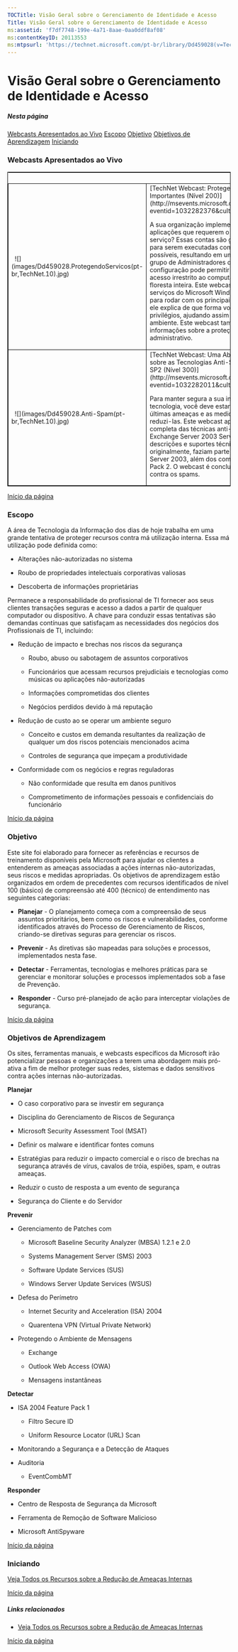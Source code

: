 ```yaml
---
TOCTitle: Visão Geral sobre o Gerenciamento de Identidade e Acesso
Title: Visão Geral sobre o Gerenciamento de Identidade e Acesso
ms:assetid: 'f7df7748-199e-4a71-8aae-0aa0ddf8af08'
ms:contentKeyID: 20113553
ms:mtpsurl: 'https://technet.microsoft.com/pt-br/library/Dd459028(v=TechNet.10)'
---
```


Visão Geral sobre o Gerenciamento de Identidade e Acesso
========================================================

##### Nesta página

[](#eeaa)[Webcasts Apresentados ao Vivo](#eeaa)
[](#edaa)[Escopo](#edaa)
[](#ecaa)[Objetivo](#ecaa)
[](#ebaa)[Objetivos de Aprendizagem](#ebaa)
[](#eaaa)[Iniciando](#eaaa)

### Webcasts Apresentados ao Vivo

 
<table style="border:1px solid black;">
<tr>
<th colspan="2">
 
</th>
</tr>
<tr>
<td style="border:1px solid black;">
   
![](images/Dd459028.ProtegendoServicos(pt-br,TechNet.10).jpg)

</td>
<td style="border:1px solid black;">
[TechNet Webcast: Protegendo Serviços e Contas Importantes (Nível 200)](http://msevents.microsoft.com/cui/eventdetail.aspx?eventid=1032282376&culture=en-us)
  
A sua organização implementa serviços de rede ou aplicações que requerem o uso de uma conta de serviço? Essas contas são geralmente configuradas para serem executadas com os maiores privilégios possíveis, resultando em uma comunidade dentro do grupo de Administradores do Domínio. Essa configuração pode permitir que um invasor consiga acesso irrestrito ao computador, ao domínio ou à floresta inteira. Este webcast identifica quais serviços do Microsoft Windows estão configurados para rodar com os principais privilégios. Além disso, ele explica de que forma você pode restringir esses privilégios, ajudando assim a proteger o seu ambiente. Este webcast também fornece informações sobre a proteção de contas de nível administrativo.

</td>
</tr>
<tr>
<td style="border:1px solid black;">
   
![](images/Dd459028.Anti-Spam(pt-br,TechNet.10).jpg)

</td>
<td style="border:1px solid black;">
[TechNet Webcast: Uma Abordagem Abrangente sobre as Tecnologias Anti-Spam no Exchange 2003 SP2 (Nível 300)](http://msevents.microsoft.com/cui/eventdetail.aspx?eventid=1032282011&culture=en-us)
  
Para manter segura a sua infra-estrutura de tecnologia, você deve estar atualizado com as últimas ameaças e as medidas para bloqueá-las ou reduzi-las. Este webcast apresenta uma visão completa das técnicas anti-spam no Microsoft Exchange Server 2003 Service Pack 2. Ele inclui descrições e suportes técnicos para recursos que, originalmente, faziam parte do Microsoft Exchange Server 2003, além dos complementos no Service Pack 2. O webcast é concluído com dicas para lutar contra os spams.

</td>
</tr>
</table>
 
[](#mainsection)[Início da página](#mainsection)

### Escopo

A área de Tecnologia da Informação dos dias de hoje trabalha em uma grande tentativa de proteger recursos contra má utilização interna. Essa má utilização pode definida como:

-   Alterações não-autorizadas no sistema

-   Roubo de propriedades intelectuais corporativas valiosas

-   Descoberta de informações proprietárias

Permanece a responsabilidade do profissional de TI fornecer aos seus clientes transações seguras e acesso a dados a partir de qualquer computador ou dispositivo. A chave para conduzir essas tentativas são demandas contínuas que satisfaçam as necessidades dos negócios dos Profissionais de TI, incluindo:

-   Redução de impacto e brechas nos riscos da segurança

    -   Roubo, abuso ou sabotagem de assuntos corporativos

    -   Funcionários que acessam recursos prejudiciais e tecnologias como músicas ou aplicações não-autorizadas

    -   Informações comprometidas dos clientes

    -   Negócios perdidos devido à má reputação

-   Redução de custo ao se operar um ambiente seguro

    -   Conceito e custos em demanda resultantes da realização de qualquer um dos riscos potenciais mencionados acima

    -   Controles de segurança que impeçam a produtividade

-   Conformidade com os negócios e regras reguladoras

    -   Não conformidade que resulta em danos punitivos

    -   Comprometimento de informações pessoais e confidenciais do funcionário

[](#mainsection)[Início da página](#mainsection)

### Objetivo

Este site foi elaborado para fornecer as referências e recursos de treinamento disponíveis pela Microsoft para ajudar os clientes a entenderem as ameaças associadas a ações internas não-autorizadas, seus riscos e medidas apropriadas. Os objetivos de aprendizagem estão organizados em ordem de precedentes com recursos identificados de nível 100 (básico) de compreensão até 400 (técnico) de entendimento nas seguintes categorias:

-   **Planejar** - O planejamento começa com a compreensão de seus assuntos prioritários, bem como os riscos e vulnerabilidades, conforme identificados através do Processo de Gerenciamento de Riscos, criando-se diretivas seguras para gerenciar os riscos.

-   **Prevenir** - As diretivas são mapeadas para soluções e processos, implementados nesta fase.

-   **Detectar** - Ferramentas, tecnologias e melhores práticas para se gerenciar e monitorar soluções e processos implementados sob a fase de Prevenção.

-   **Responder** - Curso pré-planejado de ação para interceptar violações de segurança.

[](#mainsection)[Início da página](#mainsection)

### Objetivos de Aprendizagem

Os sites, ferramentas manuais, e webcasts específicos da Microsoft irão potencializar pessoas e organizações a terem uma abordagem mais pró-ativa a fim de melhor proteger suas redes, sistemas e dados sensitivos contra ações internas não-autorizadas.

**Planejar**

-   O caso corporativo para se investir em segurança

-   Disciplina do Gerenciamento de Riscos de Segurança

-   Microsoft Security Assessment Tool (MSAT)

-   Definir os malware e identificar fontes comuns

-   Estratégias para reduzir o impacto comercial e o risco de brechas na segurança através de vírus, cavalos de tróia, espiões, spam, e outras ameaças.

-   Reduzir o custo de resposta a um evento de segurança

-   Segurança do Cliente e do Servidor

**Prevenir**

-   Gerenciamento de Patches com

    -   Microsoft Baseline Security Analyzer (MBSA) 1.2.1 e 2.0

    -   Systems Management Server (SMS) 2003

    -   Software Update Services (SUS)

    -   Windows Server Update Services (WSUS)

-   Defesa do Perímetro

    -   Internet Security and Acceleration (ISA) 2004

    -   Quarentena VPN (Virtual Private Network)

-   Protegendo o Ambiente de Mensagens

    -   Exchange

    -   Outlook Web Access (OWA)

    -   Mensagens instantâneas

**Detectar**

-   ISA 2004 Feature Pack 1

    -   Filtro Secure ID

    -   Uniform Resource Locator (URL) Scan

-   Monitorando a Segurança e a Detecção de Ataques

-   Auditoria

    -   EventCombMT

**Responder**

-   Centro de Resposta de Segurança da Microsoft

-   Ferramenta de Remoção de Software Malicioso

-   Microsoft AntiSpyware

[](#mainsection)[Início da página](#mainsection)

### Iniciando

[Veja Todos os Recursos sobre a Redução de Ameaças Internas](https://technet.microsoft.com/pt-br/library/e85eed8d-c1c5-4067-b7f1-adb6ff3aa9b2(v=TechNet.10))

[](#mainsection)[Início da página](#mainsection)

##### Links relacionados

-   [Veja Todos os Recursos sobre a Redução de Ameaças Internas](https://technet.microsoft.com/pt-br/library/e85eed8d-c1c5-4067-b7f1-adb6ff3aa9b2(v=TechNet.10))

[](#mainsection)[Início da página](#mainsection)
